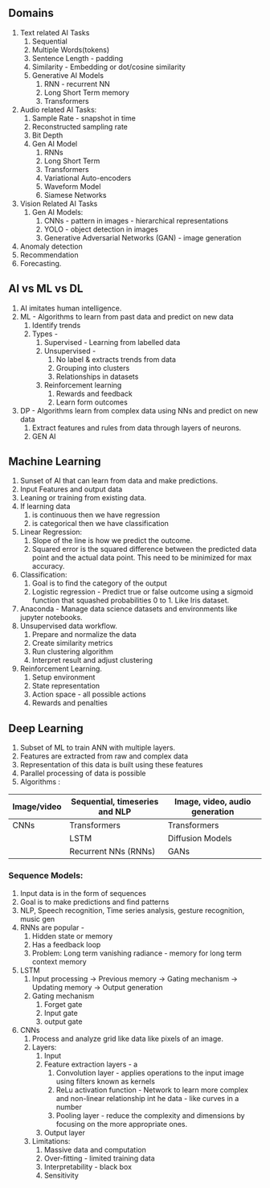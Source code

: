 ## Domains
1. Text related AI Tasks 
	1. Sequential
	2. Multiple Words(tokens)
	3. Sentence Length - padding
	4. Similarity - Embedding or dot/cosine similarity
	5. Generative AI Models
		1. RNN - recurrent NN
		2. Long Short Term memory
		3. Transformers
2. Audio related AI Tasks:
	1. Sample Rate - snapshot in time
	2. Reconstructed  sampling rate
	3. Bit Depth
	4. Gen AI Model
		1. RNNs
		2. Long Short Term
		3. Transformers
		4. Variational Auto-encoders
		5. Waveform Model
		6. Siamese Networks
3. Vision Related AI Tasks
	1. Gen AI Models:
		1. CNNs - pattern in images - hierarchical representations
		2. YOLO - object detection in images
		3. Generative Adversarial Networks (GAN) - image generation
4. Anomaly detection
5. Recommendation
6. Forecasting.

## AI vs ML vs DL
1. AI imitates human intelligence. 
2. ML - Algorithms to learn from past data and predict on new data
	1. Identify trends 
	2. Types -
		1. Supervised - Learning from labelled data
		2. Unsupervised -  
			1. No label & extracts trends from data
			2. Grouping into clusters
			3. Relationships in datasets
		3. Reinforcement learning 
			1. Rewards and feedback
			2. Learn form outcomes
3. DP - Algorithms learn from complex data using NNs and predict on new data
	1. Extract features and rules from data through layers of neurons. 
	2. GEN AI 

## Machine Learning
1. Sunset of AI that can learn from data and make predictions. 
2. Input Features and output data
3. Leaning or training from existing data. 
4. If learning data 
	1. is continuous then we have regression 
	2. is categorical then we have classification
5. Linear Regression: 
	1. Slope of the line is how we predict the outcome. 
	2. Squared error is the squared difference between the predicted data point and the actual data point. This need to be minimized for max accuracy.
6. Classification: 
	1. Goal is to find the category of the output
	2. Logistic regression - Predict true or false outcome using a sigmoid function that squashed probabilities 0 to 1. Like Iris dataset. 
7. Anaconda - Manage data science datasets and environments like jupyter notebooks. 
8. Unsupervised data workflow. 
	1. Prepare and normalize the data
	2. Create similarity metrics
	3. Run clustering algorithm 
	4. Interpret result and adjust clustering
9. Reinforcement Learning. 
	1. Setup environment
	2. State representation
	3. Action space - all possible actions
	4. Rewards and penalties


## Deep Learning
1. Subset of ML to train ANN with multiple layers. 
2. Features are extracted from raw and complex data
3. Representation of this data is built using these features
4. Parallel processing of data is possible 
5. Algorithms :

| Image/video | Sequential, timeseries and NLP | Image, video, audio generation |
| ----------- | ------------------------------ | ------------------------------ |
| CNNs        | Transformers                   | Transformers                   |
|             | LSTM                           | Diffusion Models               |
|             | Recurrent NNs (RNNs)           | GANs                           |
### Sequence Models: 
1. Input data is in the form of sequences 
2. Goal is to make predictions and find patterns
3. NLP, Speech recognition, Time series analysis, gesture recognition, music gen
4. RNNs are popular - 
	1. Hidden state or memory
	2. Has a feedback loop
	3. Problem: Long term vanishing radiance - memory for long term context memory
5. LSTM
	1. Input processing -> Previous memory -> Gating mechanism -> Updating memory -> Output generation
	2. Gating mechanism 
		1. Forget gate
		2. Input gate
		3. output gate
6. CNNs
	1. Process and analyze grid like data like pixels of an image. 
	2. Layers: 
		1. Input
		2. Feature extraction layers - a 
			1. Convolution layer - applies operations to the input image using filters known as kernels
			2. ReLu activation function - Network to learn more complex and non-linear relationship int he data - like curves in a number
			3. Pooling layer - reduce the complexity and dimensions by focusing on the more appropriate ones. 
		3. Output layer
	3. Limitations: 
		1. Massive data and computation
		2. Over-fitting - limited training data
		3. Interpretability - black box
		4. Sensitivity 